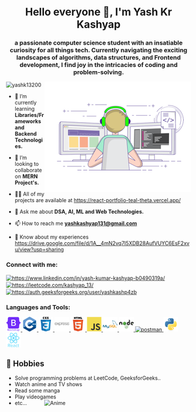 <h1 align="center">Hello everyone 👋, I'm Yash Kr Kashyap</h1>
<h3 align="center">a passionate computer science student with an insatiable curiosity for all things tech. Currently navigating the exciting landscapes of algorithms, data structures, and Frontend development, I find joy in the intricacies of coding and problem-solving.</h3>
<img align="right" alt="Coding" width="400" src="https://raw.githubusercontent.com/devSouvik/devSouvik/master/gif3.gif">
<!-- <img align="down right" alt="Anime" width="400" src="https://media.giphy.com/media/vXyIMuWbGTMtO/giphy.gif"> -->

<p align="left"> <img src="https://komarev.com/ghpvc/?username=yashk13200&label=Profile%20views&color=0e75b6&style=flat" alt="yashk13200" /> </p>

- 🌱 I’m currently learning **Libraries/Frameworks and Backend Technologies.**

- 👯 I’m looking to collaborate on **MERN Project's.**

- 👨‍💻 All of my projects are available at https://react-portfolio-teal-theta.vercel.app/

- 💬 Ask me about **DSA, AI, ML and Web Technologies.**

- 📫 How to reach me **yashkashyap131@gmail.com**

- 📄 Know about my experiences https://drive.google.com/file/d/1A__4mN2vq7I5XDB28AufVUYC6EsF2xvu/view?usp=sharing

<h3 align="left">Connect with me:</h3>
<p align="left">
<a href="https://linkedin.com/in/https://www.linkedin.com/in/yash-kumar-kashyap-b0490319a/" target="blank"><img align="center" src="https://raw.githubusercontent.com/rahuldkjain/github-profile-readme-generator/master/src/images/icons/Social/linked-in-alt.svg" alt="https://www.linkedin.com/in/yash-kumar-kashyap-b0490319a/" height="30" width="40" /></a>
<a href="https://www.leetcode.com/https://leetcode.com/kashyap_13/" target="blank"><img align="center" src="https://raw.githubusercontent.com/rahuldkjain/github-profile-readme-generator/master/src/images/icons/Social/leet-code.svg" alt="https://leetcode.com/kashyap_13/" height="30" width="40" /></a>
<a href="https://auth.geeksforgeeks.org/user/https://auth.geeksforgeeks.org/user/yashkashp4zb" target="blank"><img align="center" src="https://raw.githubusercontent.com/rahuldkjain/github-profile-readme-generator/master/src/images/icons/Social/geeks-for-geeks.svg" alt="https://auth.geeksforgeeks.org/user/yashkashp4zb" height="30" width="40" /></a>
</p>

<h3 align="left">Languages and Tools:</h3>
<p align="left"> <a href="https://getbootstrap.com" target="_blank" rel="noreferrer"> <img src="https://raw.githubusercontent.com/devicons/devicon/master/icons/bootstrap/bootstrap-plain-wordmark.svg" alt="bootstrap" width="40" height="40"/> </a> <a href="https://www.w3schools.com/cpp/" target="_blank" rel="noreferrer"> <img src="https://raw.githubusercontent.com/devicons/devicon/master/icons/cplusplus/cplusplus-original.svg" alt="cplusplus" width="40" height="40"/> </a> <a href="https://www.w3schools.com/css/" target="_blank" rel="noreferrer"> <img src="https://raw.githubusercontent.com/devicons/devicon/master/icons/css3/css3-original-wordmark.svg" alt="css3" width="40" height="40"/> </a> <a href="https://expressjs.com" target="_blank" rel="noreferrer"> <img src="https://raw.githubusercontent.com/devicons/devicon/master/icons/express/express-original-wordmark.svg" alt="express" width="40" height="40"/> </a> <a href="https://www.w3.org/html/" target="_blank" rel="noreferrer"> <img src="https://raw.githubusercontent.com/devicons/devicon/master/icons/html5/html5-original-wordmark.svg" alt="html5" width="40" height="40"/> </a> <a href="https://developer.mozilla.org/en-US/docs/Web/JavaScript" target="_blank" rel="noreferrer"> <img src="https://raw.githubusercontent.com/devicons/devicon/master/icons/javascript/javascript-original.svg" alt="javascript" width="40" height="40"/> </a> <a href="https://www.mysql.com/" target="_blank" rel="noreferrer"> <img src="https://raw.githubusercontent.com/devicons/devicon/master/icons/mysql/mysql-original-wordmark.svg" alt="mysql" width="40" height="40"/> </a> <a href="https://nodejs.org" target="_blank" rel="noreferrer"> <img src="https://raw.githubusercontent.com/devicons/devicon/master/icons/nodejs/nodejs-original-wordmark.svg" alt="nodejs" width="40" height="40"/> </a> <a href="https://postman.com" target="_blank" rel="noreferrer"> <img src="https://www.vectorlogo.zone/logos/getpostman/getpostman-icon.svg" alt="postman" width="40" height="40"/> </a> <a href="https://www.python.org" target="_blank" rel="noreferrer"> <img src="https://raw.githubusercontent.com/devicons/devicon/master/icons/python/python-original.svg" alt="python" width="40" height="40"/> </a> <a href="https://reactjs.org/" target="_blank" rel="noreferrer"> <img src="https://raw.githubusercontent.com/devicons/devicon/master/icons/react/react-original-wordmark.svg" alt="react" width="40" height="40"/> </a> </p>

## 📅 Hobbies
- Solve programming problems at LeetCode, GeeksforGeeks..
- Watch anime and TV shows
- Read some manga
- Play videogames
- etc...
  <img align="right" alt="Anime" width="400" src="https://media.giphy.com/media/vXyIMuWbGTMtO/giphy.gif">
